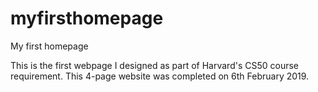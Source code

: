 # myfirsthomepage
My first homepage 

This is the first webpage I designed as part of Harvard's CS50 course requirement. This 4-page website was completed on 6th February 2019.
